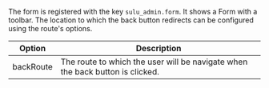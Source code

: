 The form is registered with the key `sulu_admin.form`. It shows a Form with a toolbar. The location to which the back
button redirects can be configured using the route's options.

| Option      | Description                                                                                           |
|-------------|-------------------------------------------------------------------------------------------------------|
| backRoute   | The route to which the user will be navigate when the back button is clicked.                         |
